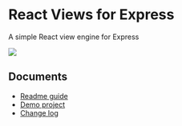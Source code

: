  

# React Views for Express

A simple React view engine for Express 

[![][version]](https://www.npmjs.com/package/tsx-express)

## Documents

- [Readme guide](/component/README.md)
- [Demo project](/demo/README.md)
- [Change log](/CHANGELOG.md)






[version]: https://badgen.net/github/tag/danielbayley80/tsx-express?label=Version&color=0f6bff
[license]: https://badgen.net/github/license/danielbayley80/tsx-express?label=License&color=0f6bff
